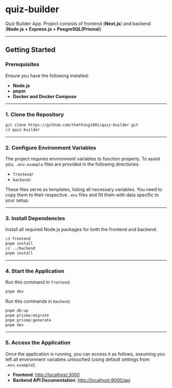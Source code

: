 # quiz-builder

Quiz Builder App. Project consists of frontend (**Next.js**) and backend (**Node.js + Express.js + PosgreSQL(Prisma)**)

---

## **Getting Started**

### **Prerequisites**

Ensure you have the following installed:

- **Node.js**
- **pnpm**
- **Docker and Docker Compose**

---

### **1. Clone the Repository**

```bash
git clone https://github.com/thething1001/quiz-builder.git
cd quiz-builder
```

---

### **2. Configure Environment Variables**

The project requires environment variables to function properly. To assist you, `.env.example` files are provided in the following directories:

- `frontend/`
- `backend/`

These files serve as templates, listing all necessary variables. You need to copy them to their respective `.env` files and fill them with data specific to your setup.

---

### **3. Install Dependencies**

Install all required Node.js packages for both the frontend and backend:

```bash
cd frontend
pnpm install
cd ../backend
pnpm install
```

---

### **4. Start the Application**

Run this command in `frontend`:

```bash
pnpm dev
```

Run this commands in `backend`:

```bash
pnpm db:up
pnpm prisma:migrate
pnpm prisma:generate
pnpm dev
```

---

### **5. Access the Application**

Once the application is running, you can access it as follows, assuming you left all environment variables untouched (using default settings from `.env.example`):

- **Frontend**: [http://localhost:3000](http://localhost:3000)
- **Backend API Documentation**: [http://localhost:8000/api](http://localhost:8000/api)
